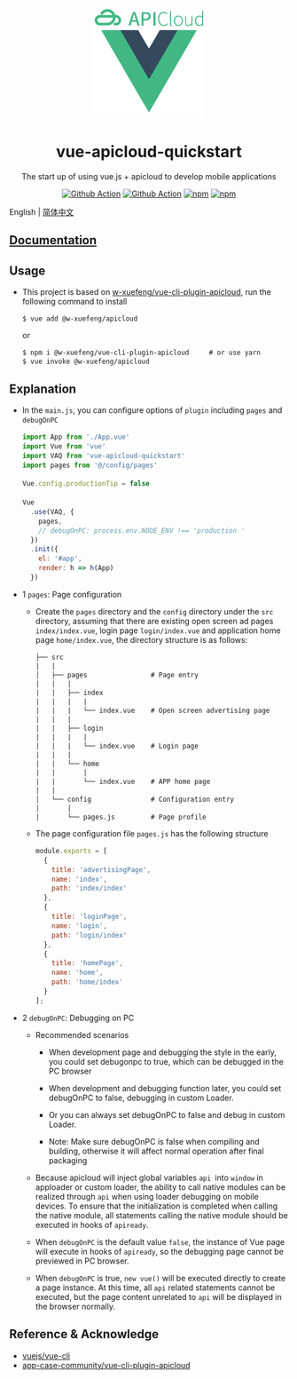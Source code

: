 <div align="center">
  <img width="200" src="./assets/logo.png">
  <h1>vue-apicloud-quickstart</h1>
  <p> The start up of using vue.js + apicloud to develop mobile applications</p>

[![Github Action](https://github.com/w-xuefeng/vue-apicloud-quickstart/workflows/Node%20CI/badge.svg?branch=master)](https://github.com/w-xuefeng/vue-apicloud-quickstart)
[![Github Action](https://github.com/w-xuefeng/vaq-docs/workflows/Docs%20Deploy/badge.svg?branch=master)](https://vaq.wangxuefeng.com.cn)
[![npm](https://img.shields.io/npm/v/vue-apicloud-quickstart?style=flat)](https://www.npmjs.com/package/vue-apicloud-quickstart)
[![npm](https://img.shields.io/npm/dt/vue-apicloud-quickstart?style=flat)](https://www.npmjs.com/package/vue-apicloud-quickstart)

</div>

English | [简体中文](./README_zh.md)

## [Documentation](https://vaq.wangxuefeng.com.cn)

## Usage

- This project is based on [w-xuefeng/vue-cli-plugin-apicloud](https://github.com/w-xuefeng/vue-cli-plugin-apicloud), run the following command to install

  ```shell
  $ vue add @w-xuefeng/apicloud
  ```
  
  or
    
  ``` shell
  $ npm i @w-xuefeng/vue-cli-plugin-apicloud     # or use yarn
  $ vue invoke @w-xuefeng/apicloud
  ```


## Explanation

- In the `main.js`, you can configure options of `plugin` including `pages` and `debugOnPC`

  ```js
  import App from './App.vue'
  import Vue from 'vue'
  import VAQ from 'vue-apicloud-quickstart'
  import pages from '@/config/pages'

  Vue.config.productionTip = false

  Vue
    .use(VAQ, {
      pages,
      // debugOnPC: process.env.NODE_ENV !== 'production '
    })
    .init({
      el: '#app',
      render: h => h(App)
    })
  ```

- 1 `pages`: Page configuration

  - Create the `pages` directory and the `config` directory under the `src` directory, assuming that there are existing open screen ad pages
`index/index.vue`, login page `login/index.vue` and application home page `home/index.vue`, the directory structure is as follows:

    ```
    ├── src
    |   |
    │   ├── pages                # Page entry
    |   |   |
    |   |   ├── index
    |   |   |   |
    |   |   |   └── index.vue    # Open screen advertising page
    |   |   |
    |   |   ├── login
    |   |   |   |
    |   |   |   └── index.vue    # Login page
    |   |   |
    |   |   └── home
    |   |       |
    |   |       └── index.vue    # APP home page
    |   |
    │   └── config               # Configuration entry
    |       |
    |       └── pages.js         # Page profile
    ```

  - The page configuration file `pages.js` has the following structure

    ```js
    module.exports = [
      {
        title: 'advertisingPage',
        name: 'index',
        path: 'index/index'
      },
      {
        title: 'loginPage',
        name: 'login',
        path: 'login/index'
      },
      {
        title: 'homePage',
        name: 'home',
        path: 'home/index'
      }
    ];

    ```

- 2 `debugOnPC`: Debugging on PC

  - Recommended scenarios 

    - When development page and debugging the style in the early, you could set debugonpc to true, which can be debugged in the PC browser

    - When development and debugging function later, you could set debugOnPC to false, debugging in custom Loader.

    - Or you can always set debugOnPC to false and debug in custom Loader.

    - Note: Make sure debugOnPC is false when compiling and building, otherwise it will affect normal operation after final packaging

  - Because apicloud will inject global variables `api `into `window` in apploader or custom loader, the ability to call native modules can be realized through `api` when using loader debugging on mobile devices. To ensure that the initialization is completed when calling the native module, all statements calling the native module should be executed in hooks of `apiready`.

  - When `debugOnPC` is the default value `false`, the instance of Vue page will execute in hooks of `apiready`, so the debugging page cannot be previewed in PC browser.

  - When `debugOnPC` is true, `new vue()` will be executed directly to create a page instance. At this time, all `api` related statements cannot be executed, but the page content unrelated to `api` will be displayed in the browser normally.
  
  
## Reference & Acknowledge 

- [vuejs/vue-cli](https://github.com/vuejs/vue-cli)
- [app-case-community/vue-cli-plugin-apicloud](https://github.com/app-case-community/vue-cli-plugin-apicloud)